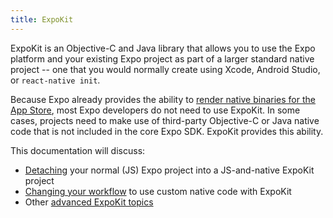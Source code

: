 ```yaml
---
title: ExpoKit
---
```


ExpoKit is an Objective-C and Java library that allows you to use the Expo platform and your existing Expo project as part of a larger standard native project -- one that you would normally create using Xcode, Android Studio, or `react-native init`.

Because Expo already provides the ability to [render native binaries for the App Store](../distribution/building-standalone-apps/), most Expo developers do not need to use ExpoKit. In some cases, projects need to make use of third-party Objective-C or Java native code that is not included in the core Expo SDK. ExpoKit provides this ability.

This documentation will discuss:

- [Detaching](detach/) your normal (JS) Expo project into a JS-and-native ExpoKit project
- [Changing your workflow](expokit/) to use custom native code with ExpoKit
- Other [advanced ExpoKit topics](advanced-expokit-topics/)
